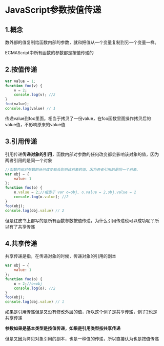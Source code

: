 # JavaScript参数按值传递

## 1.概念

数外部的值复制给函数内部的参数，就和把值从一个变量复制到另一个变量一样。

ECMAScript中所有函数的参数都是按值传递的

## 2.按值传递

```js
var value = 1;
function foo(v) {
    v = 2;
    console.log(v); //2
}
foo(value);
console.log(value) // 1
```

传递value到foo里面，相当于拷贝了一份value，在foo函数里面操作拷贝后的value值，不影响原来的value值

## 3.引用传递

引用传递**传递对象的引用**，函数内部对参数的任何改变都会影响该对象的值，因为两者引用的是同一个对象

```js
//函数内部对参数的任何改变都会影响该对象的值，因为两者引用的是同一个对象。
var obj = {
    value: 1
};
function foo(o) {
    o.value = 2;//相当于 var o=obj, o.value = 2,obj.value = 2
    console.log(o.value); //2
}
foo(obj);
console.log(obj.value) // 2
```

但是红皮书上都写的是所有函数参数按值传递，为什么引用传递也可以成功呢？所以有了共享传递

## 4.共享传递

共享传递是指，在传递对象的时候，传递对象的引用的副本

```js
var obj = {
    value: 1
};
function foo(o) {
    o = 2;//o=obj
    console.log(o); //2
}
foo(obj);
console.log(obj.value) // 1
```

如果是引用传递但是又没有修改外层的值，所以这个例子是共享传递，例子2也是共享传递

**参数如果是基本类型是按值传递，如果是引用类型按共享传递**

但是又因为拷贝对象引用的副本，也是一种值的传递，所以直接认为也是按值传递

